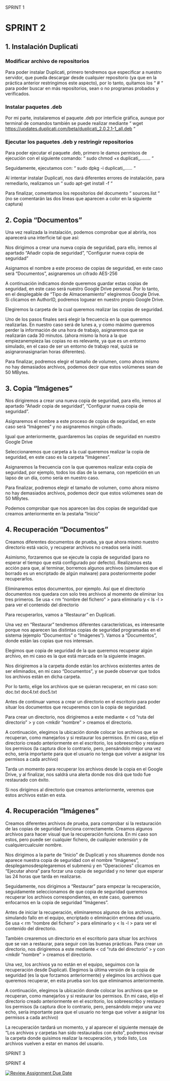 SPRINT 1

# SPRINT 2

## 1. Instalación Duplicati
### Modificar archivo de repositorios 

Para poder instalar Duplicati, primero tendremos que especificar a nuestro servidor, que pueda descargar desde cualquier repositorio (ya que en la práctica anterior restringimos este aspecto), por lo tanto, quitamos los “ # “ para poder buscar en más repositorios, sean o no programas probados y verificados.

### Instalar paquetes .deb
Por mi parte, instalaremos el paquete .deb por interficie gráfica, aunque por terminal de comandos también se puede realizar mediante 
“ wget https://updates.duplicati.com/beta/duplicati_2.0.2.1-1_all.deb “

### Ejecutar los paquetes .deb y restringir repositorios

Para poder ejecutar el paquete .deb, primero le damos permisos de ejecución con el siguiente comando: “ sudo chmod +x duplicati_…….. “ 

Seguidamente, ejecutamos con: “ sudo dpkg -i duplicati_…… “


Al intentar instalar Duplicati, nos dará diferentes errores de instalación, para remediarlo, realizamos un “ sudo apt-get install -f “


Para finalizar, comentamos los repositorios del documento “ sources.list “ (no se comentarán las dos líneas que aparecen a color en la siguiente captura)


	





## 2. Copia “Documentos”	
Una vez realizada la instalación, podemos comprobar que al abrirla, nos aparecerá una interficie tal que así:

Nos dirigimos a crear una nueva copia de seguridad, para ello, iremos al apartado “Añadir copia de seguridad”, “Configurar nueva copia de seguridad”

Asignamos el nombre a este proceso de copias de seguridad, en este caso será “Documentos”, asignaremos un cifrado AES-256


A continuación indicamos donde queremos guardar estas copias de seguridad, en este caso será nuestro Google Drive personal. Por lo tanto, en el desplegable de “Tipo de Almacenamiento” elegiremos Google Drive.
Si clicamos en AuthorID, podremos loguear en nuestro propio Google Drive.

Elegiremos la carpeta de la cual queremos realizar las copias de seguridad.

Uno de los pasos finales será elegir la frecuencia en la que queremos realizarlas. En nuestro caso será de lunes a, y como máximo queremos perder la información de una hora de trabajo, asignaremos que se realizarán cada 30 minutos. (ahora mismo la hora a la que empiezanempieza las copias no es relevante, ya que es un entorno simulado, en el caso de ser un entorno de trabajo real, quizá se asignaronasignarían horas diferentes).

Para finalizar, podremos elegir el tamaño de volumen, como ahora mismo no hay demasiados archivos, podemos decir que estos volúmenes sean de 50 MBytes.

## 3. Copia “Imágenes”
Nos dirigiremos a crear una nueva copia de seguridad, para ello, iremos al apartado “Añadir copia de seguridad”, “Configurar nueva copia de seguridad”.

Asignaremos el nombre a este proceso de copias de seguridad, en este caso será “Imágenes” y no asignaremos ningún cifrado.

Igual que anteriormente, guardaremos las copias de seguridad en nuestro Google Drive

Seleccionaremos que carpeta a la cual queremos realizar la copia de seguridad, en este caso es la carpeta “Imágenes”.

Asignaremos la frecuencia con la que queremos realizar esta copia de seguridad, por ejemplo, todos los días de la semana, con repetición en un lapso de un día, como sería en nuestro caso.


Para finalizar, podremos elegir el tamaño de volumen, como ahora mismo no hay demasiados archivos, podemos decir que estos volúmenes sean de 50 MBytes.


Podemos comprobar que nos aparecen las dos copias de seguridad que creamos anteriormente en la pestaña “Inicio”

## 4. Recuperación “Documentos”
Creamos diferentes documentos de prueba, ya que ahora mismo nuestro directorio está vacío, y recuperar archivos no creados sería inútil.

Asimismo, forzaremos que se ejecute la copia de seguridad (para no esperar el tiempo que está configurado por defecto). Realizamos esta acción para que, al terminar, borremos algunos archivos (simulamos que el borrado es un encriptado de algún malware) para posteriormente poder recuperarlos.

Eliminaremos estos documentos, por ejemplo. Así que el directorio documentos nos quedara con solo tres archivos al momento de eliminar los tres primeros.
Se usa < rm “nombre del fichero” > para eliminarlo y < ls -l > para ver el contenido del directorio

Para recuperarlos, vamos a “Restaurar” en Duplicati.

Una vez en “Restaurar” tendremos diferentes características, es interesante porque nos aparecen las distintas copias de seguridad programadas en el sistema (ejemplo “Documentos” o “Imágenes”). 
Vamos a “Documentos”, donde están las copias que nos interesan.

Elegimos que copia de seguridad de la que queremos recuperar algún archivo, en mi caso es la que está marcada en la siguiente imagen.

Nos dirigiremos a la carpeta donde están los archivos existentes antes de ser eliminados, en mi caso “Documentos”, y se puede observar que todos los archivos están en dicha carpeta.

Por lo tanto, elige los archivos que se quieran recuperar, en mi caso son: 
doc.txt
doc4.txt
doc5.txt

Antes de continuar vamos a crear un directorio en el escritorio para poder situar los documentos que recuperemos con la copia de seguridad.

Para crear un directorio, nos dirigiremos a este mediante < cd “ruta del directorio” > y con <mkdir “nombre” > creamos el directorio.

A continuación, elegimos la ubicación donde colocar los archivos que se recuperan, como manejarlos y si restaurar los permisos.
En mi caso, elijo el directorio creado anteriormente en el escritorio, los sobreescribo y restauro los permisos (la captura dice lo contrario, pero, pensándolo mejor una vez echo, sería importante para que el usuario no tenga que volver a asignar los permisos a cada archivo)

Tarda un momento para recuperar los archivos desde la copia en el Google Drive, y al finalizar, nos saldrá una alerta donde nos dirá que todo fue restaurado con éxito.

Si nos dirigimos al directorio que creamos anteriormente, veremos que estos archivos están en esta.


## 4. Recuperación “Imágenes”
Creamos diferentes archivos de prueba, para comprobar si la restauración de las copias de seguridad funciona correctamente. Creamos algunos archivos para hacer visual que la recuperación funciona. En mi caso son estos, pero puede ser cualquier fichero, de cualquier extensión y de cualquiercualcuier nombre.

Nos dirigimos a la parte de “Inicio” de Duplicati y nos situaremos donde nos aparece nuestra copia de seguridad con el nombre “Imágenes”, desplegamosdesplegaremos el submenú y en “Operaciones” clicamos en “Ejecutar ahora” para forzar una copia de seguridad y no tener que esperar las 24 horas que tarda en realizarse.

Seguidamente, nos dirigimos a “Restaurar” para empezar la recuperación, seguidamente seleccionamos de que copia de seguridad queremos recuperar los archivos correspondientes, en este caso, queremos enfocarnos en la copia de seguridad “Imágenes”.

Antes de iniciar la recuperación, eliminaremos algunos de los archivos, simulando fallo en el equipo, encriptado o eliminación errónea del usuario.
Se usa < rm “nombre del fichero” > para eliminarlo y < ls -l > para ver el contenido del directorio.

También crearemos un directorio en el escritorio para situar los archivos que se van a restaurar, para seguir con las buenas prácticas.
Para crear un directorio, nos dirigiremos a este mediante < cd “ruta del directorio” > y con <mkdir “nombre” > creamos el directorio.

Una vez, los archivos ya no están en el equipo, seguimos con la recuperación desde Duplicati.
Elegimos la última versión de la copia de seguridad (es la que forzamos anteriormente) y elegimos los archivos que queremos recuperar, en esta prueba son los que eliminamos anteriormente.

A continuación, elegimos la ubicación donde colocar los archivos que se recuperan, como manejarlos y si restaurar los permisos.
En mi caso, elijo el directorio creado anteriormente en el escritorio, los sobreescribo y restauro los permisos (la captura dice lo contrario, pero, pensándolo mejor una vez echo, sería importante para que el usuario no tenga que volver a asignar los permisos a cada archivo)

La recuperación tardará un momento, y al aparecer el siguiente mensaje de “Los archivos y carpetas han sido restaurados con éxito”, podremos revisar la carpeta donde quisimos realizar la recuperación, y todo listo, Los archivos vuelven a estar en manos del usuario.






SPRINT 3

SPRINT 4




[![Review Assignment Due Date](https://classroom.github.com/assets/deadline-readme-button-22041afd0340ce965d47ae6ef1cefeee28c7c493a6346c4f15d667ab976d596c.svg)](https://classroom.github.com/a/A04QAW6X)
